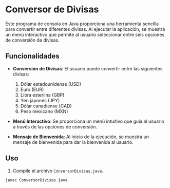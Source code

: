 # Conversor de Divisas

Este programa de consola en Java proporciona una herramienta sencilla para convertir entre diferentes divisas. Al ejecutar la aplicación, se muestra un menú interactivo que permite al usuario seleccionar entre seis opciones de conversión de divisas.

## Funcionalidades

- **Conversión de Divisas**: El usuario puede convertir entre las siguientes divisas:
  1. Dólar estadounidense (USD)
  2. Euro (EUR)
  3. Libra esterlina (GBP)
  4. Yen japonés (JPY)
  5. Dólar canadiense (CAD)
  6. Peso mexicano (MXN)

- **Menú Interactivo**: Se proporciona un menú intuitivo que guía al usuario a través de las opciones de conversión.

- **Mensaje de Bienvenida**: Al inicio de la ejecución, se muestra un mensaje de bienvenida para dar la bienvenida al usuario.

## Uso

1. Compile el archivo `ConversorDivisas.java`.
```bash
javac ConversorDivisas.java
